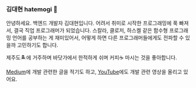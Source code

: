 ### 김대현 hatemogi 👋

안녕하세요. 백엔드 개발자 김대현입니다. 어려서 취미로 시작한 프로그래밍에 푹 빠져서, 결국 직업 프로그래머가 되었습니다. 스칼라, 클로저, 하스켈 같은 함수형 프로그래밍 언어를 공부하는 게 재미있어서, 어떻게 하면 다른 프로그래머들에게도 전파할 수 있을까 고민하기도 합니다.

제주도🏝에 거주하며 바닷가에서 한적하게 쉬며 커피☕️ 마시는 것을 좋아합니다.

[Medium](https://hatemogi.medium.com/)에 개발 관련한 글을 적기도 하고, [YouTube](https://www.youtube.com/channel/UCN5w8UN3Y7aXmsV5AsNpUpg)에도 개발 관련 영상을 올리고 있어요.
